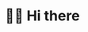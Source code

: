 <!-- markdownlint-disable MD033 -->
<!-- markdownlint-disable MD045 -->
<!--
**jasperteo/jasperteo** is a ✨ _special_ ✨ repository because its `README.md` (this file) appears on your GitHub profile.

Here are some ideas to get you started:

- 🔭 I’m currently working on ...
- 🌱 I’m currently learning ...
- 👯 I’m looking to collaborate on ...
- 🤔 I’m looking for help with ...
- 💬 Ask me about ...
- 📫 How to reach me: ...
- 😄 Pronouns: ...
- ⚡ Fun fact: ...
-->

# 🧑‍💻 Hi there

<!--  I create high-performance web experiences that combine speed, scalability, and visual clarity to improve how people interact with digital products and make them enjoyable to use. 

By fine-tuning details and exploring ideas, I deliver features and improvements that lead to smoother interactions and better user engagement.

Do hit me up for any exciting opportunities or contributions that I can make, I would love to connect with more people!

## 🛠️ My Tools

| Category     | Value                 |
| ------------ | --------------------- |
| **OS**       | 💻 macOS              |
| **Shell**    | 🐟 Fish Shell         |
| **Terminal** | 👻 Ghostty            |
| **IDE**      | 🗒️ Visual Studio Code |

## 🔩 My Stack

### Languages

<div>
  <img src="https://cdn.svgporn.com/logos/typescript-icon.svg" height="48" alt="typescript" />
  <img width= "8" />
  <img src="https://cdn.svgporn.com/logos/javascript.svg" height="48" alt="javascript" />
  <img width= "8" />
  <img src="https://cdn.svgporn.com/logos/python.svg" height="48" alt="python" />
  <img width= "8" />
  <img src="https://cdn.svgporn.com/logos/c.svg" height="48" alt="c" />
  <img width= "8" />
  <img src="https://cdn.svgporn.com/logos/c-plusplus.svg" height="48" alt="c++" />
  <img width= "8" />
  <img src="https://cdn.svgporn.com/logos/swift.svg" height="48" alt="swift" />
  <img width= "8" />
  <img src="https://cdn.svgporn.com/logos/ruby.svg" height="48" alt="ruby" />
</div> -->

<!--  ### Databases  -->

<!--   <div>
  <img src="https://cdn.svgporn.com/logos/postgresql.svg" height="48" alt="postgres" />
  <img width= "8" />
  <img src="https://cdn.svgporn.com/logos/sqlite.svg" height="48" alt="sqlite" />
  <img width= "8" />
  <img src="https://cdn.svgporn.com/logos/aws-dynamodb.svg" height="48" alt="dynamodb" />
  <img width= "8" />
  <img src="https://cdn.svgporn.com/logos/redis.svg" height="48" alt="redis" />
  <img width= "8" />
  <img src="https://cdn.svgporn.com/logos/firebase.svg" height="48" alt="firebase" />
</div>  -->

